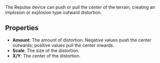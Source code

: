 The Repulse device can push or pull the center of the terrain, creating an implosion or explosion type outward distortion.

## Properties

- **Amount**: The amount of distortion. Negative values push the center outwards; positive values pull the center inwards.
- **Scale**: The size of the distortion.
- **X/Y**: The center of the distortion.
